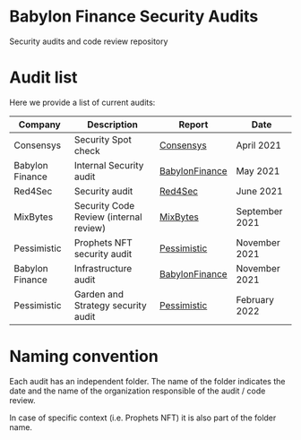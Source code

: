 # Babylon Finance Security Audits
Security audits and code review repository

# Audit list

Here we provide a list of current audits:

| Company                | Description                                                                                                   | Report                            | Date                                          |
| ---------------------- | ------------------------------------------------------------------------------------------------------------ | --------------------------------- | ----------------------------------------------- |
| Consensys               | Security Spot check                            | [Consensys](https://github.com/babylon-finance/security/blob/master/audits/20210413_Consensys/Consensys_Spot_Check.md)       |                 April 2021                      |
| Babylon Finance              | Internal Security audit                             | [BabylonFinance](https://github.com/babylon-finance/security/blob/master/audits/20210502_Babylon_Finance_Internal/README.md)       |                 May 2021                      |
| Red4Sec               | Security audit                             | [Red4Sec](https://github.com/babylon-finance/security/blob/master/audits/20210614_Red4Sec/Babylon_Finance_Security_Audit_Report_v3.pdf)       |                 June 2021                      |
| MixBytes              | Security Code Review (internal review)                      | [MixBytes](https://github.com/babylon-finance/security/blob/master/audits/20210930_MixBytes/README.md)       |                 September 2021                      |
| Pessimistic               | Prophets NFT security audit                             | [Pessimistic](https://github.com/babylon-finance/security/blob/master/audits/20211105_Prophets_Pessimistic/Babylon_Finance_Security_Analysis_by_Pessimistic.pdf)       |                 November 2021                      |
| Babylon Finance               | Infrastructure audit                             | [BabylonFinance](https://github.com/babylon-finance/security/blob/master/audits/20211109_Babylon_Finance_Internal/README.md)       |                 November 2021                      |
| Pessimistic               | Garden and Strategy security audit                           | [Pessimistic](https://github.com/babylon-finance/security/blob/master/audits/20220222_Pessimistic/Babylon_Security_Analysis_by_Pessimistic.pdf)       |                 February 2022                      |


# Naming convention
Each audit has an independent folder. The name of the folder indicates the date and the name of the organization responsible of the audit / code review.

In case of specific context (i.e. Prophets NFT) it is also part of the folder name.
